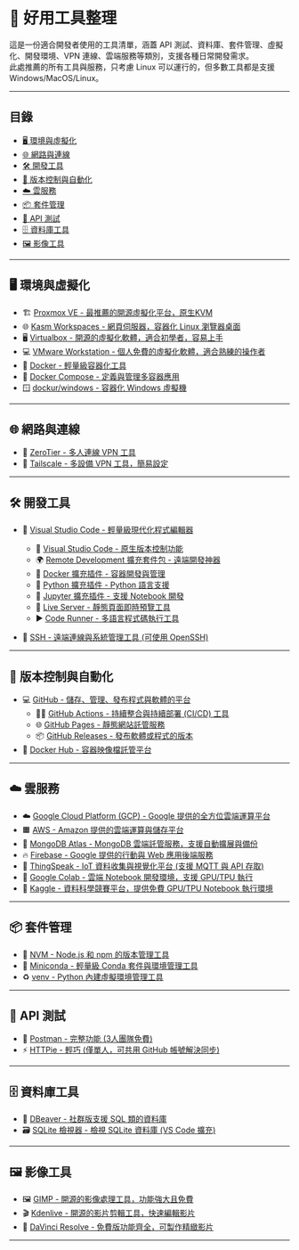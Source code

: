 # 🔧 好用工具整理

這是一份適合開發者使用的工具清單，涵蓋 API 測試、資料庫、套件管理、虛擬化、開發環境、VPN 連線、雲端服務等類別，支援各種日常開發需求。  
此處推薦的所有工具與服務，只考慮 Linux 可以運行的，但多數工具都是支援 Windows/MacOS/Linux。

---

## 目錄

- [🖥️ 環境與虛擬化](#🖥️-環境與虛擬化)
- [🌐 網路與連線](#🌐-網路與連線)
- [🛠️ 開發工具](#🛠️-開發工具)
- [🔗 版本控制與自動化](#🔗-版本控制與自動化)
- [☁️ 雲服務](#☁️-雲服務)
- [📦 套件管理](#📦-套件管理)
- [🔌 API 測試](#🔌-api-測試)
- [🗄️ 資料庫工具](#🗄️-資料庫工具)
- [🖼️ 影像工具](#🖼️-影像工具)

---

## 🖥️ 環境與虛擬化

- 🏗️ [Proxmox VE - 最推薦的開源虛擬化平台，原生KVM](https://www.proxmox.com/en/proxmox-ve)
- 🌐 [Kasm Workspaces - 網頁伺服器，容器化 Linux 瀏覽器桌面](https://kasmweb.com/)  
- 🖥️ [Virtualbox - 開源的虛擬化軟體，適合初學者，容易上手](https://www.virtualbox.org/)  
- 💻 [VMware Workstation - 個人免費的虛擬化軟體，適合熟練的操作者](https://www.vmware.com/products/workstation.html)
- 🐳 [Docker - 輕量級容器化工具](https://www.docker.com/)  
- 🧩 [Docker Compose - 定義與管理多容器應用](https://docs.docker.com/compose/)  
- 🪟 [dockur/windows - 容器化 Windows 虛擬機](https://github.com/dockur/windows)  

---

## 🌐 網路與連線

- 🤝 [ZeroTier - 多人連線 VPN 工具](https://www.zerotier.com/)  
- 🔗 [Tailscale - 多設備 VPN 工具，簡易設定](https://tailscale.com/)

---

## 🛠️ 開發工具

- 🧠 [Visual Studio Code - 輕量級現代化程式編輯器](https://code.visualstudio.com/)
  - 🔗 [Visual Studio Code - 原生版本控制功能](https://code.visualstudio.com/docs/introvideos/versioncontrol)
  - 🌍 [Remote Development 擴充套件包 - 遠端開發神器](https://marketplace.visualstudio.com/items?itemName=ms-vscode-remote.vscode-remote-extensionpack)  
  - 🐳 [Docker 擴充插件 - 容器開發與管理](https://marketplace.visualstudio.com/items?itemName=ms-azuretools.vscode-docker)  
  - 🐍 [Python 擴充插件 - Python 語言支援](https://marketplace.visualstudio.com/items?itemName=ms-python.python)  
  - 📓 [Jupyter 擴充插件 - 支援 Notebook 開發](https://marketplace.visualstudio.com/items?itemName=ms-toolsai.jupyter)  
  - 🔴 [Live Server - 靜態頁面即時預覽工具](https://marketplace.visualstudio.com/items?itemName=ritwickdey.LiveServer)  
  - ▶️ [Code Runner - 多語言程式碼執行工具](https://marketplace.visualstudio.com/items?itemName=formulahendry.code-runner)

- 🔐 [SSH - 遠端連線與系統管理工具 (可使用 OpenSSH)](https://www.openssh.com/)

---

## 🔗 版本控制與自動化

- 💻 [GitHub - 儲存、管理、發布程式與軟體的平台](https://github.com/)
  - 🧑‍💻 [GitHub Actions - 持續整合與持續部署 (CI/CD) 工具](https://github.com/features/actions)  
  - 🌐 [GitHub Pages - 靜態網站託管服務](https://pages.github.com/)
  - 📦 [GitHub Releases - 發布軟體或程式的版本](https://github.com/features/releases)
- 🐋 [Docker Hub - 容器映像檔託管平台](https://hub.docker.com/)

---

## ☁️ 雲服務

- ☁️ [Google Cloud Platform (GCP) - Google 提供的全方位雲端運算平台](https://cloud.google.com/)  
- 🟧 [AWS - Amazon 提供的雲端運算與儲存平台](https://aws.amazon.com/)  
- 🍃 [MongoDB Atlas - MongoDB 雲端託管服務，支援自動擴展與備份](https://www.mongodb.com/cloud/atlas)  
- 🔥 [Firebase - Google 提供的行動與 Web 應用後端服務](https://firebase.google.com/)  
- 📡 [ThingSpeak - IoT 資料收集與視覺化平台 (支援 MQTT 與 API 存取)](https://thingspeak.com/)  
- 📔 [Google Colab - 雲端 Notebook 開發環境，支援 GPU/TPU 執行](https://colab.research.google.com/)  
- 🧠 [Kaggle - 資料科學競賽平台，提供免費 GPU/TPU Notebook 執行環境](https://www.kaggle.com/)

---

## 📦 套件管理

- 🔄 [NVM - Node.js 和 npm 的版本管理工具](https://github.com/nvm-sh/nvm)  
- 🐍 [Miniconda - 輕量級 Conda 套件與環境管理工具](https://docs.conda.io/en/latest/miniconda.html)  
- ♻️ [venv - Python 內建虛擬環境管理工具](https://docs.python.org/3/library/venv.html)

---

## 🔌 API 測試

- 🧪 [Postman - 完整功能 (3人團隊免費)](https://www.postman.com/)  
- ⚡ [HTTPie - 輕巧 (僅單人，可共用 GitHub 帳號解決同步)](https://httpie.io/)

---

## 🗄️ 資料庫工具

- 🐬 [DBeaver - 社群版支援 SQL 類的資料庫](https://dbeaver.io/)  
- 🗃️ [SQLite 檢視器 - 檢視 SQLite 資料庫 (VS Code 擴充)](https://marketplace.visualstudio.com/items?itemName=qwtel.sqlite-viewer)

---

## 🖼️ 影像工具

- 🖼️ [GIMP - 開源的影像處理工具，功能強大且免費](https://www.gimp.org/)  
- 🎬 [Kdenlive - 開源的影片剪輯工具，快速編輯影片](https://kdenlive.org/)
- 🎥 [DaVinci Resolve - 免費版功能齊全，可製作精緻影片](https://www.blackmagicdesign.com/cn/products/davinciresolve)

---
